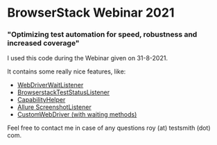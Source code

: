 # BrowserStack Webinar 2021
### "Optimizing test automation for speed, robustness and increased coverage"

I used this code during the Webinar given on 31-8-2021.

It contains some really nice features, like:
- [WebDriverWaitListener](../master/src/main/java/com/browserstack/listeners/WebDriverWaitListener.java)
- [BrowserstackTestStatusListener](../master/src/test/java/com/browserstack/utils/BrowserstackTestStatusListener.java)
- [CapabilityHelper](../master/src/test/java/com/browserstack/utils/CapabilityHelper.java)
- [Allure ScreenshotListener](../master/src/test/java/com/browserstack/utils/ScreenshotListener.java)
- [CustomWebDriver (with waiting methods)](../master/src/main/java/com/browserstack/webdriver/CustomWebDriver.java)

Feel free to contact me in case of any questions roy (at) testsmith (dot) com.
